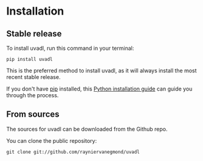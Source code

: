 # Installation

## Stable release

To install uvadl, run this command in your terminal:

```
pip install uvadl
```

This is the preferred method to install uvadl, as it will always install the most recent stable release.

If you don't have [pip](https://pip.pypa.io) installed, this [Python installation guide](http://docs.python-guide.org/en/latest/starting/installation/) can guide you through the process.

## From sources

The sources for uvadl can be downloaded from the Github repo.

You can clone the public repository:

```
git clone git://github.com/rayniervanegmond/uvadl
```
